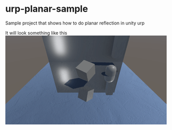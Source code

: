 # urp-planar-sample
Sample project that shows how to do planar reflection in unity urp

It will look something like this  
![](samplerender.gif)
